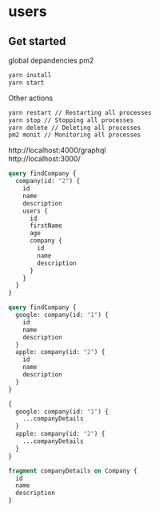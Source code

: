 # users

## Get started
global depandencies pm2

```bash
yarn install
yarn start
```

Other actions
```bash
yarn restart // Restarting all processes
yarn stop // Stopping all processes
yarn delete // Deleting all processes
pm2 monit // Monitoring all processes
```

http://localhost:4000/graphql  
http://localhost:3000/


```graphql
query findCompany {
  company(id: "2") {
    id
    name
    description
    users {
      id
      firstName
      age
      company {
        id
        name
        description
      }
    }
  }
}
```

```graphql
query findCompany {
  google: company(id: "1") {
    id
    name
    description
  }  
  apple: company(id: "2") {
    id
    name
    description
  }
}
```

```graphql
{
  google: company(id: "1") {
    ...companyDetails
  }
  apple: company(id: "2") {
    ...companyDetails
  }
}

fragment companyDetails on Company {
  id
  name
  description
}

```